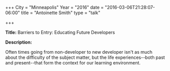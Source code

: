 +++
City = "Minneapolis"
Year = "2016"
date = "2016-03-06T21:28:07-06:00"
title = "Antoinette Smith"
type = "talk"

+++

<div class="span-15  ">
  <div class="span-15  last ">
  <p><strong>Title:</strong>
  Barriers to Entry: Educating Future Developers
</p>

<p><strong>Description:</strong></p>

<p>
Often times going from non-developer to new developer isn't as much about the difficulty of the subject matter, but the life experiences--both past and present--that form the context for our learning environment.
</p>



  </div>
</div>

